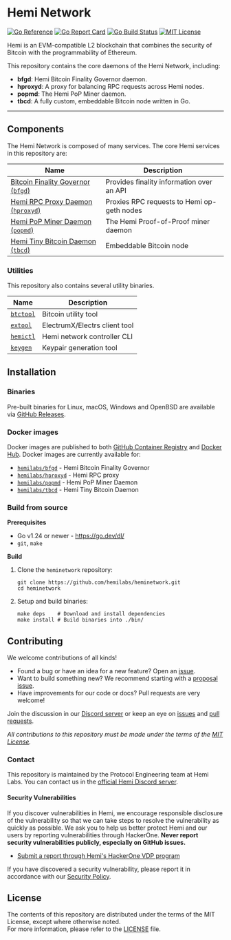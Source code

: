 # Hemi Network

[![Go Reference](https://pkg.go.dev/badge/github.com/hemilabs/heminetwork.svg)](https://pkg.go.dev/github.com/hemilabs/heminetwork)
[![Go Report Card](https://goreportcard.com/badge/github.com/hemilabs/heminetwork)](https://goreportcard.com/report/github.com/hemilabs/heminetwork)
[![Go Build Status](https://github.com/hemilabs/heminetwork/actions/workflows/go.yml/badge.svg)](https://github.com/hemilabs/heminetwork/actions/workflows/go.yml)
[![MIT License](https://img.shields.io/badge/license-MIT-ff6c15)](LICENSE)

Hemi is an EVM-compatible L2 blockchain that combines the security of Bitcoin with the programmability of Ethereum.

This repository contains the core daemons of the Hemi Network, including:

- **bfgd**: Hemi Bitcoin Finality Governor daemon.
- **hproxyd**: A proxy for balancing RPC requests across Hemi nodes.
- **popmd**: The Hemi PoP Miner daemon.
- **tbcd**: A fully custom, embeddable Bitcoin node written in Go.

---

## Components

The Hemi Network is composed of many services. The core Hemi services in this repository are:

| Name                                               | Description                                |
|----------------------------------------------------|--------------------------------------------|
| [Bitcoin Finality Governor (`bfgd`)](./cmd/bfgd)   | Provides finality information over an API  |
| [Hemi RPC Proxy Daemon (`hproxyd`)](./cmd/hproxyd) | Proxies RPC requests to Hemi op-geth nodes |
| [Hemi PoP Miner Daemon (`popmd`)](./cmd/popmd)     | The Hemi Proof-of-Proof miner daemon       |
| [Hemi Tiny Bitcoin Daemon (`tbcd`)](./cmd/tbcd)    | Embeddable Bitcoin node                    |

### Utilities

This repository also contains several utility binaries.

| Name                       | Description                   |
|----------------------------|-------------------------------|
| [`btctool`](./cmd/btctool) | Bitcoin utility tool          |
| [`extool`](./cmd/extool)   | ElectrumX/Electrs client tool |
| [`hemictl`](./cmd/hemictl) | Hemi network controller CLI   |
| [`keygen`](./cmd/keygen)   | Keypair generation tool       |

## Installation

### Binaries

Pre-built binaries for Linux, macOS, Windows and OpenBSD are available
via [GitHub Releases](https://github.com/hemilabs/heminetwork/releases).

### Docker images

Docker images are published to both [GitHub Container Registry](https://github.com/hemilabs/heminetwork/packages)
and [Docker Hub](https://hub.docker.com/u/hemilabs/). Docker images are currently available for:

- [`hemilabs/bfgd`](https://github.com/orgs/hemilabs/packages/container/package/bfgd) - Hemi Bitcoin Finality Governor
- [`hemilabs/hproxyd`](https://github.com/orgs/hemilabs/packages/container/package/hproxyd) - Hemi RPC proxy
- [`hemilabs/popmd`](https://github.com/orgs/hemilabs/packages/container/package/popmd) - Hemi PoP Miner Daemon
- [`hemilabs/tbcd`](https://github.com/orgs/hemilabs/packages/container/package/tbcd) - Hemi Tiny Bitcoin Daemon

### Build from source

**Prerequisites**

- Go v1.24 or newer - https://go.dev/dl/
- `git`, `make`

**Build**

1. Clone the `heminetwork` repository:
   ```shell
   git clone https://github.com/hemilabs/heminetwork.git
   cd heminetwork
   ```

2. Setup and build binaries:
   ```shell
   make deps    # Download and install dependencies
   make install # Build binaries into ./bin/
   ```

## Contributing

We welcome contributions of all kinds!

- Found a bug or have an idea for a new feature? Open an [issue](https://github.com/hemilabs/heminetwork/issues).
- Want to build something new? We recommend starting with
  a [proposal issue](https://github.com/hemilabs/heminetwork/issues).
- Have improvements for our code or docs? Pull requests are very welcome!

Join the discussion in our [Discord server](https://discord.gg/hemixyz) or keep an eye
on [issues](https://github.com/hemilabs/heminetwork/issues)
and [pull requests](https://github.com/hemilabs/heminetwork/pulls).

_All contributions to this repository must be made under the terms of the [MIT License](LICENSE)._

### Contact

This repository is maintained by the Protocol Engineering team at Hemi Labs. You can contact us in the [official Hemi
Discord server](https://discord.gg/hemixyz).

#### Security Vulnerabilities

If you discover vulnerabilities in Hemi, we encourage responsible disclosure of the vulnerability so that we can take
steps to resolve the vulnerability as quickly as possible. We ask you to help us better protect Hemi and our users by
reporting vulnerabilities through HackerOne. **Never report security vulnerabilities publicly, especially on GitHub
issues.**

- [Submit a report through Hemi's HackerOne VDP program](https://hackerone.com/hemi_labs_vdp)

If you have discovered a security vulnerability, please report it in accordance with
our [Security Policy](https://github.com/hemilabs/.github/blob/main/SECURITY.md).

## License

The contents of this repository are distributed under the terms of the MIT License, except where otherwise noted.<br/>
For more information, please refer to the [LICENSE](https://github.com/hemilabs/heminetwork/blob/main/LICENSE) file.
